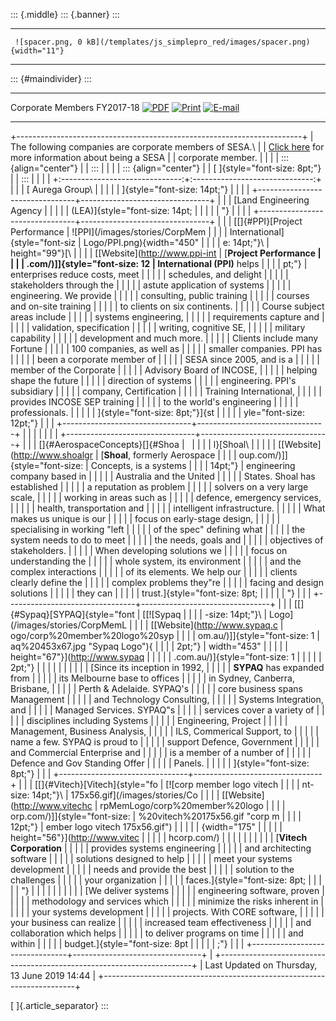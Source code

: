 ::: {.middle}
::: {.banner}
:::

  -- -------------------------------------------------------------------------------- --
     ![spacer.png, 0 kB](/templates/js_simplepro_red/images/spacer.png){width="11"}   
  -- -------------------------------------------------------------------------------- --

::: {#maindivider}
:::

  ----------------------------- ----------------------------------------------------------------------------------- -------------------------------------------------------------------------------------------------------------------------------------------------------------------------------------------- ---------------------------------------------------------------------------------------------------------------------------------------------------------------------------
  Corporate Members FY2017-18     [![PDF](/images/M_images/pdf_button.png)](/corporate-members-fy2015-16/pdf "PDF")   [![Print](/images/M_images/printButton.png)](/index.php?view=article&id=62%3Acorporate-members-fy2017-18&tmpl=component&print=1&layout=default&page=&option=com_content&Itemid=54 "Print")   [![E-mail](/images/M_images/emailButton.png)](/index.php?option=com_mailto&tmpl=component&link=aHR0cHM6Ly9zZXNhLm9yZy5hdS9jb3Jwb3JhdGUtbWVtYmVycy1meTIwMTUtMTY= "E-mail")
  ----------------------------- ----------------------------------------------------------------------------------- -------------------------------------------------------------------------------------------------------------------------------------------------------------------------------------------- ---------------------------------------------------------------------------------------------------------------------------------------------------------------------------

+-----------------------------------------------------------------------+
| The following companies are corporate members of SESA.\               |
| [Click here](/membership) for more information about being a SESA     |
| corporate member.                                                     |
|                                                                       |
| ::: {align="center"}                                                  |
| :::                                                                   |
|                                                                       |
| ::: {align="center"}                                                  |
| [ ]{style="font-size: 8pt;"}                                          |
| :::                                                                   |
|                                                                       |
| +:------------------------------:+:------------------------------:+   |
| | [ Aurega Group\                |                                |   |
| | ]{style="font-size: 14pt;"}    |                                |   |
| +--------------------------------+--------------------------------+   |
| | [Land Engineering Agency       |                                |   |
| | (LEA)]{style="font-size: 14pt; |                                |   |
| | "}                             |                                |   |
| +--------------------------------+--------------------------------+   |
| | [[]{#PPI}[Project Performance  | ![PPI](/images/stories/CorpMem |   |
| | International]{style="font-siz | Logo/PPI.png){width="450"      |   |
| | e: 14pt;"}\                    | height="99"}[\                 |   |
| | \[[Website](http://www.ppi-int | [**Project Performance         |   |
| | .com/)\]]{style="font-size: 12 | International (PPI)** helps    |   |
| | pt;"}                          | enterprises reduce costs, meet |   |
| |                                | schedules, and delight         |   |
| |                                | stakeholders through the       |   |
| |                                | astute application of systems  |   |
| |                                | engineering. We provide        |   |
| |                                | consulting, public training    |   |
| |                                | courses and on-site training   |   |
| |                                | to clients on six continents.  |   |
| |                                | Course subject areas include   |   |
| |                                | systems engineering,           |   |
| |                                | requirements capture and       |   |
| |                                | validation, specification      |   |
| |                                | writing, cognitive SE,         |   |
| |                                | military capability            |   |
| |                                | development and much more.     |   |
| |                                | Clients include many Fortune   |   |
| |                                | 100 companies, as well as      |   |
| |                                | smaller companies. PPI has     |   |
| |                                | been a corporate member of     |   |
| |                                | SESA since 2005, and is a      |   |
| |                                | member of the Corporate        |   |
| |                                | Advisory Board of INCOSE,      |   |
| |                                | helping shape the future       |   |
| |                                | direction of systems           |   |
| |                                | engineering. PPI\'s subsidiary |   |
| |                                | company, Certification         |   |
| |                                | Training International,        |   |
| |                                | provides INCOSE SEP training   |   |
| |                                | to the world\'s engineering    |   |
| |                                | professionals.                 |   |
| |                                | ]{style="font-size: 8pt;"}]{st |   |
| |                                | yle="font-size: 12pt;"}        |   |
| +--------------------------------+--------------------------------+   |
| |                                |                                |   |
| +--------------------------------+--------------------------------+   |
| | []{#AerospaceConcepts}[]{#Shoa |                                |   |
| | l}[Shoal\                      |                                |   |
| | \[[Website](http://www.shoalgr | [**Shoal**, formerly Aerospace |   |
| | oup.com/)\]]{style="font-size: | Concepts, is a systems         |   |
| |  14pt;"}                       | engineering company based in   |   |
| |                                | Australia and the United       |   |
| |                                | States. Shoal has established  |   |
| |                                | a reputation as problem        |   |
| |                                | solvers on a very large scale, |   |
| |                                | working in areas such as       |   |
| |                                | defence, emergency services,   |   |
| |                                | health, transportation and     |   |
| |                                | intelligent infrastructure.    |   |
| |                                | What makes us unique is our    |   |
| |                                | focus on early-stage design,   |   |
| |                                | specialising in working \"left |   |
| |                                | of the spec\" defining what    |   |
| |                                | the system needs to do to meet |   |
| |                                | the needs, goals and           |   |
| |                                | objectives of stakeholders.    |   |
| |                                | When developing solutions we   |   |
| |                                | focus on understanding the     |   |
| |                                | whole system, its environment  |   |
| |                                | and the complex interactions   |   |
| |                                | of its elements. We help our   |   |
| |                                | clients clearly define the     |   |
| |                                | complex problems they\"re      |   |
| |                                | facing and design solutions    |   |
| |                                | they can                       |   |
| |                                | trust.]{style="font-size: 8pt; |   |
| |                                | "}                             |   |
| +--------------------------------+--------------------------------+   |
| | [[]{#Sypaq}[SYPAQ]{style="font | [[![Sypaq                      |   |
| | -size: 14pt;"}\                | Logo](/images/stories/CorpMemL |   |
| | \[[Website](http://www.sypaq.c | ogo/corp%20member%20logo%20syp |   |
| | om.au/)\]]{style="font-size: 1 | aq%20453x67.jpg "Sypaq Logo"){ |   |
| | 2pt;"}                         | width="453"                    |   |
| |                                | height="67"}](http://www.sypaq |   |
| |                                | .com.au/)]{style="font-size: 1 |   |
| |                                | 2pt;"}                         |   |
| |                                |                                |   |
| |                                | [Since its inception in 1992,  |   |
| |                                | **SYPAQ** has expanded from    |   |
| |                                | its Melbourne base to offices  |   |
| |                                | in Sydney, Canberra, Brisbane, |   |
| |                                | Perth & Adelaide. SYPAQ\'s     |   |
| |                                | core business spans Management |   |
| |                                | and Technology Consulting,     |   |
| |                                | Systems Integration, and       |   |
| |                                | Managed Services. SYPAQ\"s     |   |
| |                                | services cover a variety of    |   |
| |                                | disciplines including Systems  |   |
| |                                | Engineering, Project           |   |
| |                                | Management, Business Analysis, |   |
| |                                | ILS, Commerical Support, to    |   |
| |                                | name a few. SYPAQ is proud to  |   |
| |                                | support Defence, Government    |   |
| |                                | and Commercial Enterprise and  |   |
| |                                | is a member of a number of     |   |
| |                                | Defence and Gov Standing Offer |   |
| |                                | Panels.                        |   |
| |                                | ]{style="font-size: 8pt;"}     |   |
| +--------------------------------+--------------------------------+   |
| | [[]{#Vitech}[Vitech]{style="fo | [![corp member logo vitech     |   |
| | nt-size: 14pt;"}\              | 175x56.gif](/images/stories/Co |   |
| | \[[Website](http://www.vitechc | rpMemLogo/corp%20member%20logo |   |
| | orp.com/)\]]{style="font-size: | %20vitech%20175x56.gif "corp m |   |
| |  12pt;"}                       | ember logo vitech 175x56.gif") |   |
| |                                | {width="175"                   |   |
| |                                | height="56"}](http://www.vitec |   |
| |                                | hcorp.com/)                    |   |
| |                                |                                |   |
| |                                | [**Vitech Corporation**        |   |
| |                                | provides systems engineering   |   |
| |                                | and architecting software      |   |
| |                                | solutions designed to help     |   |
| |                                | meet your systems development  |   |
| |                                | needs and provide the best     |   |
| |                                | solution to the challenges     |   |
| |                                | your organization              |   |
| |                                | faces.]{style="font-size: 8pt; |   |
| |                                | "}                             |   |
| |                                |                                |   |
| |                                | [We deliver systems            |   |
| |                                | engineering software, proven   |   |
| |                                | methodology and services which |   |
| |                                | minimize the risks inherent in |   |
| |                                | your systems development       |   |
| |                                | projects. With CORE software,  |   |
| |                                | your business can realize      |   |
| |                                | increased team effectiveness   |   |
| |                                | and collaboration which helps  |   |
| |                                | to deliver programs on time    |   |
| |                                | and within                     |   |
| |                                | budget.]{style="font-size: 8pt |   |
| |                                | ;"}                            |   |
| +--------------------------------+--------------------------------+   |
+-----------------------------------------------------------------------+
| Last Updated on Thursday, 13 June 2019 14:44                          |
+-----------------------------------------------------------------------+

[ ]{.article_separator}
:::
